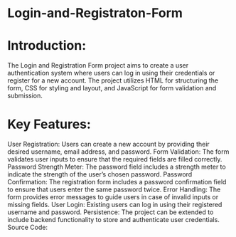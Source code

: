 # Login-and-Registraton-Form

# Introduction:

The Login and Registration Form project aims to create a user authentication system where users can log in using their credentials or register for a new account. The project utilizes HTML for structuring the form, CSS for styling and layout, and JavaScript for form validation and submission.

# Key Features:

User Registration: Users can create a new account by providing their desired username, email address, and password.
Form Validation: The form validates user inputs to ensure that the required fields are filled correctly.
Password Strength Meter: The password field includes a strength meter to indicate the strength of the user’s chosen password.
Password Confirmation: The registration form includes a password confirmation field to ensure that users enter the same password twice.
Error Handling: The form provides error messages to guide users in case of invalid inputs or missing fields.
User Login: Existing users can log in using their registered username and password.
Persistence: The project can be extended to include backend functionality to store and authenticate user credentials.
Source Code:
